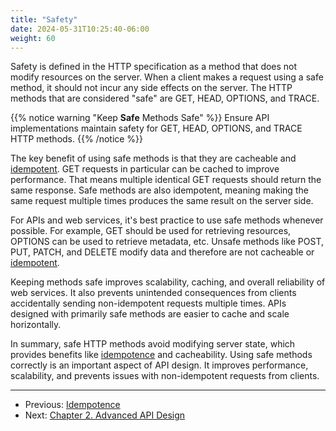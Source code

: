 ```yaml
---
title: "Safety"
date: 2024-05-31T10:25:40-06:00
weight: 60
---
```

Safety is defined in the HTTP specification as a method that does not modify resources on the server. When a client makes a request using a safe method, it should not incur any side effects on the server.  The HTTP methods that are considered "safe" are GET, HEAD, OPTIONS, and TRACE.

{{% notice warning "Keep **Safe** Methods Safe" %}}
Ensure API implementations maintain safety for GET, HEAD, OPTIONS, and TRACE HTTP methods.
{{% /notice %}}

The key benefit of using safe methods is that they are cacheable and [idempotent](idempotence.html). GET requests in particular can be cached to improve performance. That means multiple identical GET requests should return the same response. Safe methods are also idempotent, meaning making the same request multiple times produces the same result on the server side.

For APIs and web services, it's best practice to use safe methods whenever possible. For example, GET should be used for retrieving resources, OPTIONS can be used to retrieve metadata, etc. Unsafe methods like POST, PUT, PATCH, and DELETE modify data and therefore are not cacheable or [idempotent](idempotence.html). 

Keeping methods safe improves scalability, caching, and overall reliability of web services. It also prevents unintended consequences from clients accidentally sending non-idempotent requests multiple times. APIs designed with primarily safe methods are easier to cache and scale horizontally.

In summary, safe HTTP methods avoid modifying server state, which provides benefits like [idempotence](idempotence.html) and cacheability. Using safe methods correctly is an important aspect of API design. It improves performance, scalability, and prevents issues with non-idempotent requests from clients.

----
* Previous: [Idempotence](/introduction/idempotence.html)
* Next: [Chapter 2. Advanced API Design](/advanced.html)
